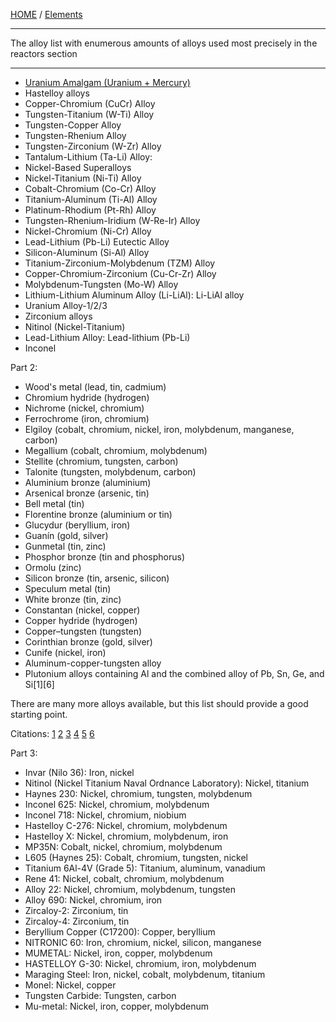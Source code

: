 [HOME](/README.md) / [Elements](../readme.md)  

---------------------

The alloy list with enumerous amounts of alloys used most precisely in the reactors section

---------------------

- [Uranium Amalgam (Uranium + Mercury)](/assets/docs/universe/chemy/Elements/alloy/about/uranium-amalgam.md)  
- Hastelloy alloys
- Copper-Chromium (CuCr) Alloy
- Tungsten-Titanium (W-Ti) Alloy
- Tungsten-Copper Alloy
- Tungsten-Rhenium Alloy
- Tungsten-Zirconium (W-Zr) Alloy
- Tantalum-Lithium (Ta-Li) Alloy:
- Nickel-Based Superalloys
- Nickel-Titanium (Ni-Ti) Alloy
- Cobalt-Chromium (Co-Cr) Alloy
- Titanium-Aluminum (Ti-Al) Alloy
- Platinum-Rhodium (Pt-Rh) Alloy
- Tungsten-Rhenium-Iridium (W-Re-Ir) Alloy
- Nickel-Chromium (Ni-Cr) Alloy
- Lead-Lithium (Pb-Li) Eutectic Alloy
- Silicon-Aluminum (Si-Al) Alloy
- Titanium-Zirconium-Molybdenum (TZM) Alloy
- Copper-Chromium-Zirconium (Cu-Cr-Zr) Alloy
- Molybdenum-Tungsten (Mo-W) Alloy
- Lithium-Lithium Aluminum Alloy (Li-LiAl): Li-LiAl alloy
- Uranium Alloy-1/2/3
- Zirconium alloys
- Nitinol (Nickel-Titanium)
- Lead-Lithium Alloy: Lead-lithium (Pb-Li)
- Inconel   

Part 2:  
- Wood's metal (lead, tin, cadmium)
- Chromium hydride (hydrogen)
- Nichrome (nickel, chromium)
- Ferrochrome (iron, chromium)
- Elgiloy (cobalt, chromium, nickel, iron, molybdenum, manganese, carbon)
- Megallium (cobalt, chromium, molybdenum)
- Stellite (chromium, tungsten, carbon)
- Talonite (tungsten, molybdenum, carbon)
- Aluminium bronze (aluminium)
- Arsenical bronze (arsenic, tin)
- Bell metal (tin)
- Florentine bronze (aluminium or tin)
- Glucydur (beryllium, iron)
- Guanín (gold, silver)
- Gunmetal (tin, zinc)
- Phosphor bronze (tin and phosphorus)
- Ormolu (zinc)
- Silicon bronze (tin, arsenic, silicon)
- Speculum metal (tin)
- White bronze (tin, zinc)
- Constantan (nickel, copper)
- Copper hydride (hydrogen)
- Copper–tungsten (tungsten)
- Corinthian bronze (gold, silver)
- Cunife (nickel, iron)
- Aluminum-copper-tungsten alloy
- Plutonium alloys containing Al and the combined alloy of Pb, Sn, Ge, and Si[1][6]

There are many more alloys available, but this list should provide a good starting point.

Citations:
[1](https://en.wikipedia.org/wiki/List_of_named_alloys) [2](https://en.wikipedia.org/wiki/List_of_copper_alloys) [3](https://www.mttm.com/tungsten-alloys) [4](https://www.americanelements.com/aluminum-copper-tungsten-alloy) [5](https://www.thomasnet.com/articles/metals-metal-products/types-of-tungsten-alloys-properties-and-uses/) [6](https://www.tandfonline.com/doi/full/10.1080/00295450.2021.1913035)  

Part 3:  
- Invar (Nilo 36): Iron, nickel  
- Nitinol (Nickel Titanium Naval Ordnance Laboratory): Nickel, titanium  
- Haynes 230: Nickel, chromium, tungsten, molybdenum  
- Inconel 625: Nickel, chromium, molybdenum  
- Inconel 718: Nickel, chromium, niobium  
- Hastelloy C-276: Nickel, chromium, molybdenum  
- Hastelloy X: Nickel, chromium, molybdenum, iron  
-  MP35N: Cobalt, nickel, chromium, molybdenum  
- L605 (Haynes 25): Cobalt, chromium, tungsten, nickel  
- Titanium 6Al-4V (Grade 5): Titanium, aluminum, vanadium  
- Rene 41: Nickel, cobalt, chromium, molybdenum  
- Alloy 22: Nickel, chromium, molybdenum, tungsten  
- Alloy 690: Nickel, chromium, iron  
- Zircaloy-2: Zirconium, tin  
- Zircaloy-4: Zirconium, tin  
- Beryllium Copper (C17200): Copper, beryllium
- NITRONIC 60: Iron, chromium, nickel, silicon, manganese  
- MUMETAL: Nickel, iron, copper, molybdenum  
- HASTELLOY G-30: Nickel, chromium, iron, molybdenum  
- Maraging Steel: Iron, nickel, cobalt, molybdenum, titanium  
- Monel: Nickel, copper  
- Tungsten Carbide: Tungsten, carbon  
- Mu-metal: Nickel, iron, copper, molybdenum  